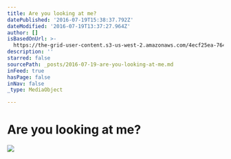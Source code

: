 ```yaml
---
title: Are you looking at me?
datePublished: '2016-07-19T15:38:37.792Z'
dateModified: '2016-07-19T13:37:27.964Z'
author: []
isBasedOnUrl: >-
  https://the-grid-user-content.s3-us-west-2.amazonaws.com/4ecf25ea-7648-4609-b10f-2c2afa819b6a.jpg
description: ''
starred: false
sourcePath: _posts/2016-07-19-are-you-looking-at-me.md
inFeed: true
hasPage: false
inNav: false
_type: MediaObject

---
```

# Are you looking at me?
![](https://the-grid-user-content.s3-us-west-2.amazonaws.com/4ecf25ea-7648-4609-b10f-2c2afa819b6a.jpg)